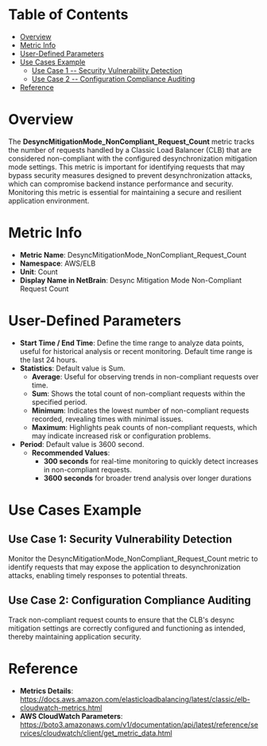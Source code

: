 # Table of Contents
- [Overview](#overview)
- [Metric Info](#metric-info)
- [User-Defined Parameters](#user-defined-parameters)
- [Use Cases Example](#example)
    - [Use Case 1 -- Security Vulnerability Detection](#example-1) 
    - [Use Case 2 -- Configuration Compliance Auditing](#example-2)
- [Reference](#reference)

# Overview <a name="overview"></a>
The <b>DesyncMitigationMode_NonCompliant_Request_Count</b> metric tracks the number of requests handled by a Classic Load Balancer (CLB) that are considered non-compliant with the configured desynchronization mitigation mode settings. This metric is important for identifying requests that may bypass security measures designed to prevent desynchronization attacks, which can compromise backend instance performance and security. Monitoring this metric is essential for maintaining a secure and resilient application environment.


# Metric Info <a name="metric-info"></a>
* <b>Metric Name</b>: DesyncMitigationMode_NonCompliant_Request_Count
* <b>Namespace</b>: AWS/ELB
* <b>Unit</b>: Count
* <b>Display Name in NetBrain</b>: Desync Mitigation Mode Non-Compliant Request Count

# User-Defined Parameters <a name="user-defined-parameters"></a>
* <b>Start Time / End Time</b>: Define the time range to analyze data points, useful for historical analysis or recent monitoring. Default time range is the last 24 hours.
* <b>Statistics</b>: Default value is Sum.
  * <b>Average</b>: Useful for observing trends in non-compliant requests over time.
  * <b>Sum</b>: Shows the total count of non-compliant requests within the specified period.
  * <b>Minimum</b>: Indicates the lowest number of non-compliant requests recorded, revealing times with minimal issues.
  * <b>Maximum</b>: Highlights peak counts of non-compliant requests, which may indicate increased risk or configuration problems.
* <b>Period</b>: Default value is 3600 second.
  * <b>Recommended Values</b>:
    * <b>300 seconds</b> for real-time monitoring to quickly detect increases in non-compliant requests.
    * <b>3600 seconds</b> for broader trend analysis over longer durations

# Use Cases Example <a name="example"></a>
## Use Case 1: Security Vulnerability Detection <a name="example-1"></a>

Monitor the DesyncMitigationMode_NonCompliant_Request_Count metric to identify requests that may expose the application to desynchronization attacks, enabling timely responses to potential threats.


## Use Case 2: Configuration Compliance Auditing <a name="example-2"></a>
Track non-compliant request counts to ensure that the CLB's desync mitigation settings are correctly configured and functioning as intended, thereby maintaining application security.




# Reference <a name="reference"></a>
* <b>Metrics Details</b>: https://docs.aws.amazon.com/elasticloadbalancing/latest/classic/elb-cloudwatch-metrics.html
* <b>AWS CloudWatch Parameters</b>: https://boto3.amazonaws.com/v1/documentation/api/latest/reference/services/cloudwatch/client/get_metric_data.html